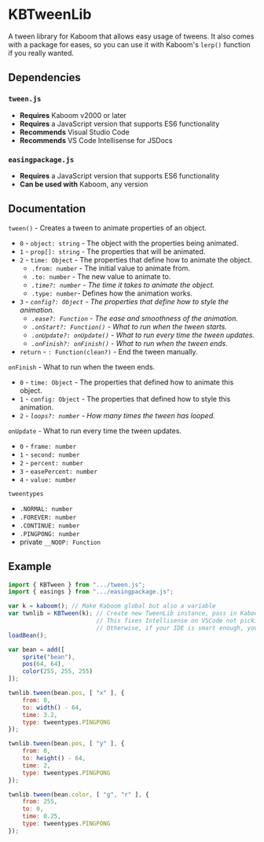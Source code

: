 # KBTweenLib
A tween library for Kaboom that allows easy usage of tweens. It also comes with a package for eases, so you can use it with Kaboom's `lerp()` function if you really wanted.
## Dependencies
### `tween.js`
- **Requires** Kaboom v2000 or later
- **Requires** a JavaScript version that supports ES6 functionality
- **Recommends** Visual Studio Code
- **Recommends** VS Code Intellisense for JSDocs
### `easingpackage.js`
- **Requires** a JavaScript version that supports ES6 functionality
- **Can be used with** Kaboom, any version
## Documentation

`tween()` - Creates a tween to animate properties of an object.

- `0` - `object: string` - The object with the properties being animated.
- `1` - `prop[]: string` - The properties that will be animated.
- `2` - `time: Object` - The properties that define how to animate the object.
    - `.from: number` - The initial value to animate from.
    - `.to: number` - The new value to animate to.
    - *`.time?: number` - The time it takes to animate the object.*
    - `.type: number`- Defines how the animation works.
- `3` - *`config?: Object` - The properties that define how to style the animation.*
    - *`.ease?: Function` - The ease and smoothness of the animation.*
    - *`.onStart?: Function()` - What to run when the tween starts.*
    - *`.onUpdate?: onUpdate()` - What to run every time the tween updates.*
    - *`.onFinish?: onFinish()` - What to run when the tween ends.*
- `return` - `: Function(clean?)` - End the tween manually.

`onFinish` - What to run when the tween ends.

- `0` - `time: Object` - The properties that defined how to animate this object.
- `1` - `config: Object` - The properties that defined how to style this animation.
- `2` - *`loops?: number` - How many times the tween has looped.*

`onUpdate` - What to run every time the tween updates.

- `0` - `frame: number`
- `1` - `second: number`
- `2` - `percent: number`
- `3` - `easePercent: number`
- `4` - `value: number`

`tweentypes`

- `.NORMAL: number`
- `.FOREVER: number`
- `.CONTINUE: number`
- `.PINGPONG: number`
- private `__NOOP: Function`

## Example
```js
import { KBTween } from ".../tween.js";
import { easings } from ".../easingpackage.js";

var k = kaboom(); // Make Kaboom global but also a variable
var twnlib = KBTween(k); // Create new TweenLib instance, pass in Kaboom
                         // This fixes Intellisense on VSCode not picking up on how Kaboom imports plugins
                         // Otherwise, if your IDE is smart enough, you can just pass in the tween lib normally, using KBTween as a plugin
loadBean();

var bean = add([
	sprite("bean"),
	pos(64, 64),
	color(255, 255, 255)
]);

twnlib.tween(bean.pos, [ "x" ], {
	from: 0,
	to: width() - 64,
	time: 3.2,
	type: tweentypes.PINGPONG
});

twnlib.tween(bean.pos, [ "y" ], {
	from: 0,
	to: height() - 64,
	time: 2,
	type: tweentypes.PINGPONG
});

twnlib.tween(bean.color, [ "g", "r" ], {
	from: 255,
	to: 0,
	time: 0.25,
	type: tweentypes.PINGPONG
});
```
